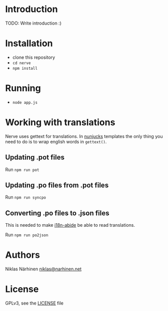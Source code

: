 Introduction
============

TODO: Write introduction :)


Installation
============

 * clone this repository
 * `cd nerve`
 * `npm install`

Running
=======

 * `node app.js`

Working with translations
=========================

Nerve uses gettext for translations. In [nunjucks](http://mozilla.github.io/nunjucks/) templates the only thing you need
to do is to wrap english words in `gettext()`.

Updating .pot files
-------------------

Run `npm run pot`

Updating .po files from .pot files
----------------------------------

Run `npm run syncpo`

Converting .po files to .json files
-----------------------------------

This is needed to make [i18n-abide](http://github.com/mozilla/i18n-abide) be able to read translations.

Run `npm run po2json`

Authors
=======

Niklas Närhinen <niklas@narhinen.net>

License
=======

GPLv3, see the [LICENSE](/LICENSE) file
